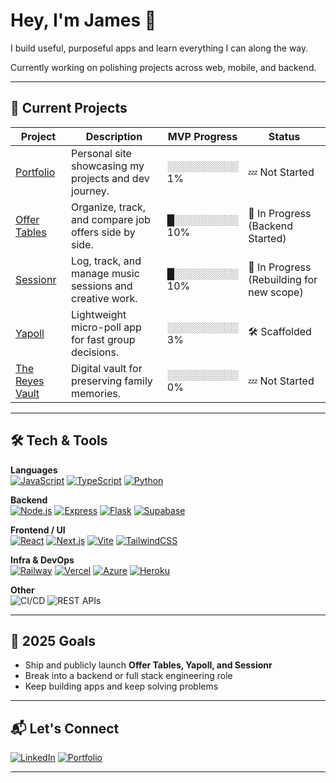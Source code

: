 # Hey, I'm James 👋

I build useful, purposeful apps and learn everything I can along the way.

Currently working on polishing projects across web, mobile, and backend.

---

## 🚀 Current Projects

| Project | Description | MVP Progress | Status |
|---------|-------------|--------------|--------|
| [Portfolio](https://github.com/jameslreyes/portfolio) | Personal site showcasing my projects and dev journey. | ░░░░░░░░░░ <br> 1% | 💤 Not Started |
| [Offer Tables](https://github.com/jameslreyes/offertables) | Organize, track, and compare job offers side by side. | █░░░░░░░░░ <br> 10% | 🚧 In Progress (Backend Started) |
| [Sessionr](https://github.com/jameslreyes/sessionr) | Log, track, and manage music sessions and creative work. | █░░░░░░░░░ <br> 10% | 🚧 In Progress (Rebuilding for new scope) |
| [Yapoll](https://github.com/jameslreyes/yapoll) | Lightweight micro-poll app for fast group decisions. | ░░░░░░░░░░ <br> 3% | 🛠️ Scaffolded |
| [The Reyes Vault](https://github.com/jameslreyes/the-reyes-vault) | Digital vault for preserving family memories. | ░░░░░░░░░░ <br> 0% | 💤 Not Started |


---

## 🛠️ Tech & Tools

**Languages**  
[![JavaScript](https://img.shields.io/badge/-JavaScript-F7DF1E?logo=javascript&logoColor=000)](https://developer.mozilla.org/en-US/docs/Web/JavaScript)
[![TypeScript](https://img.shields.io/badge/-TypeScript-3178C6?logo=typescript&logoColor=fff)](https://www.typescriptlang.org/)
[![Python](https://img.shields.io/badge/-Python-3776AB?logo=python&logoColor=fff)](https://www.python.org/)

**Backend**  
[![Node.js](https://img.shields.io/badge/-Node.js-339933?logo=node.js&logoColor=fff)](https://nodejs.org/)
[![Express](https://img.shields.io/badge/-Express-000000?logo=express&logoColor=fff)](https://expressjs.com/)
[![Flask](https://img.shields.io/badge/-Flask-000000?logo=flask&logoColor=fff)](https://flask.palletsprojects.com/)
[![Supabase](https://img.shields.io/badge/-Supabase-3ECF8E?logo=supabase&logoColor=fff)](https://supabase.com/)

**Frontend / UI**  
[![React](https://img.shields.io/badge/-React-61DAFB?logo=react&logoColor=000)](https://react.dev/)
[![Next.js](https://img.shields.io/badge/-Next.js-000000?logo=next.js&logoColor=fff)](https://nextjs.org/)
[![Vite](https://img.shields.io/badge/-Vite-646CFF?logo=vite&logoColor=fff)](https://vitejs.dev/)
[![TailwindCSS](https://img.shields.io/badge/-TailwindCSS-06B6D4?logo=tailwindcss&logoColor=fff)](https://tailwindcss.com/)

**Infra & DevOps**  
[![Railway](https://img.shields.io/badge/-Railway-0B0D0E?logo=railway&logoColor=fff)](https://railway.app/)
[![Vercel](https://img.shields.io/badge/-Vercel-000000?logo=vercel&logoColor=fff)](https://vercel.com/)
[![Azure](https://img.shields.io/endpoint?url=https://gist.githubusercontent.com/jameslreyes/b01658e06ae70ffb6a21c6de9d96f8f8/raw/3dc97ce0728cfa0be294758ff2169b07813d686c/azure-badge.json)](https://azure.microsoft.com/)
[![Heroku](https://img.shields.io/badge/-Heroku-430098?logo=heroku&logoColor=fff)](https://heroku.com/)

**Other**  
![CI/CD](https://img.shields.io/badge/-CI/CD-555)
![REST APIs](https://img.shields.io/badge/-REST%20APIs-FF6F61)

---

## 🎯 2025 Goals

- Ship and publicly launch **Offer Tables, Yapoll, and Sessionr**
- Break into a backend or full stack engineering role
- Keep building apps and keep solving problems

---

## 📬 Let's Connect

[![LinkedIn](https://img.shields.io/badge/-LinkedIn-0077B5?logo=linkedin&logoColor=fff)](https://www.linkedin.com/in/james-reyes-42a22513b) 
[![Portfolio](https://img.shields.io/badge/-Portfolio-000000?logo=globe&logoColor=fff)](https://jameslreyes.com) 

---

